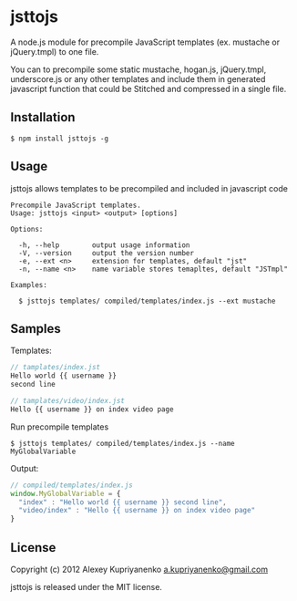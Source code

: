 jsttojs
=======

A node.js module for precompile JavaScript templates (ex. mustache or jQuery.tmpl) to one file.


You can to precompile some static mustache, hogan.js, jQuery.tmpl, underscore.js or any other templates and include them in generated javascript function that could be Stitched and compressed in a single file.


Installation
-----

    $ npm install jsttojs -g


Usage
-----

jsttojs allows templates to be precompiled and included in javascript code

```
Precompile JavaScript templates.
Usage: jsttojs <input> <output> [options]

Options:

  -h, --help        output usage information
  -V, --version     output the version number
  -e, --ext <n>     extension for templates, default "jst"
  -n, --name <n>    name variable stores temapltes, default "JSTmpl"

Examples:

  $ jsttojs templates/ compiled/templates/index.js --ext mustache
```

Samples
-----

Templates:

```javascript
// tamplates/index.jst
Hello world {{ username }}
second line
```

```javascript
// tamplates/video/index.jst
Hello {{ username }} on index video page
```

Run precompile templates

    $ jsttojs templates/ compiled/templates/index.js --name MyGlobalVariable

Output:

```javascript
// compiled/templates/index.js
window.MyGlobalVariable = {
  "index" : "Hello world {{ username }} second line",
  "video/index" : "Hello {{ username }} on index video page"
}
```

License
-----

Copyright (c) 2012 Alexey Kupriyanenko a.kupriyanenko@gmail.com

jsttojs is released under the MIT license.